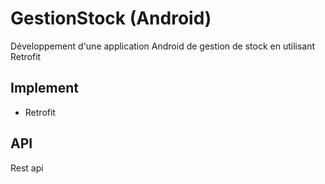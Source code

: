 # GestionStock (Android)

Développement d'une application Android de gestion de stock en utilisant Retrofit


## Implement
- Retrofit

## API
Rest api

